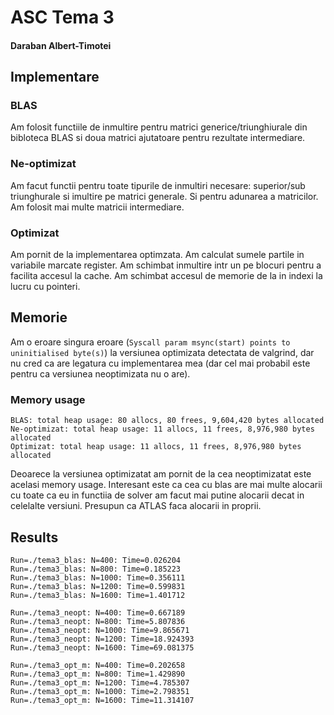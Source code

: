 # ASC Tema 3

#### Daraban Albert-Timotei

## Implementare

### BLAS

Am folosit functiile de inmultire pentru matrici generice/triunghiurale din bibloteca BLAS si doua matrici ajutatoare pentru rezultate intermediare.

### Ne-optimizat

Am facut functii pentru toate tipurile de inmultiri necesare: superior/sub triunghurale si imultire pe matrici generale. Si pentru adunarea a matricilor. Am folosit mai multe matricii intermediare.

### Optimizat

Am pornit de la implementarea optimzata. Am calculat sumele partile in variabile marcate register. Am schimbat inmultire intr un pe blocuri pentru a facilita accesul la cache. Am schimbat accesul de memorie de la in indexi la lucru cu pointeri.

## Memorie

Am o eroare singura eroare (``Syscall param msync(start) points to uninitialised byte(s)``) la versiunea optimizata detectata de valgrind, dar nu cred ca are legatura cu implementarea mea (dar cel mai probabil este pentru ca versiunea neoptimizata nu o are).

### Memory usage

```
BLAS: total heap usage: 80 allocs, 80 frees, 9,604,420 bytes allocated
Ne-optimizat: total heap usage: 11 allocs, 11 frees, 8,976,980 bytes allocated
Optimizat: total heap usage: 11 allocs, 11 frees, 8,976,980 bytes allocated
```

Deoarece la versiunea optimizatat am pornit de la cea neoptimizatat este acelasi memory usage. Interesant este ca cea cu blas are mai multe alocarii cu toate ca eu in functiia de solver am facut mai putine alocarii decat in celelalte versiuni. Presupun ca ATLAS faca alocarii in proprii.

## Results

```
Run=./tema3_blas: N=400: Time=0.026204
Run=./tema3_blas: N=800: Time=0.185223
Run=./tema3_blas: N=1000: Time=0.356111
Run=./tema3_blas: N=1200: Time=0.599831
Run=./tema3_blas: N=1600: Time=1.401712
```

```
Run=./tema3_neopt: N=400: Time=0.667189
Run=./tema3_neopt: N=800: Time=5.807836
Run=./tema3_neopt: N=1000: Time=9.865671
Run=./tema3_neopt: N=1200: Time=18.924393
Run=./tema3_neopt: N=1600: Time=69.081375
```

```
Run=./tema3_opt_m: N=400: Time=0.202658
Run=./tema3_opt_m: N=800: Time=1.429890
Run=./tema3_opt_m: N=1200: Time=4.785307
Run=./tema3_opt_m: N=1000: Time=2.798351
Run=./tema3_opt_m: N=1600: Time=11.314107
```


